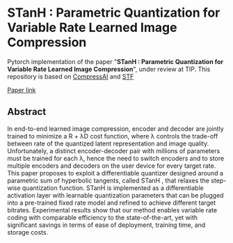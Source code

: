 # STanH : Parametric Quantization for Variable Rate Learned Image Compression


Pytorch implementation of the paper "**STanH : Parametric Quantization for Variable Rate Learned Image Compression**",  under review at TIP. This repository is based on [CompressAI](https://github.com/InterDigitalInc/CompressAI) and [STF](https://github.com/Googolxx/STF)

[Paper link](https://arxiv.org/abs/2410.00557)



## Abstract
In end-to-end learned image compression, encoder
and decoder are jointly trained to minimize a R + λD cost
function, where λ controls the trade-off between rate of the
quantized latent representation and image quality. Unfortunately,
a distinct encoder-decoder pair with millions of parameters must
be trained for each λ, hence the need to switch encoders and
to store multiple encoders and decoders on the user device for
every target rate. This paper proposes to exploit a differentiable
quantizer designed around a parametric sum of hyperbolic
tangents, called STanH , that relaxes the step-wise quantization
function. STanH is implemented as a differentiable activation
layer with learnable quantization parameters that can be plugged
into a pre-trained fixed rate model and refined to achieve different
target bitrates. Experimental results show that our method
enables variable rate coding with comparable efficiency to the
state-of-the-art, yet with significant savings in terms of ease of
deployment, training time, and storage costs.


